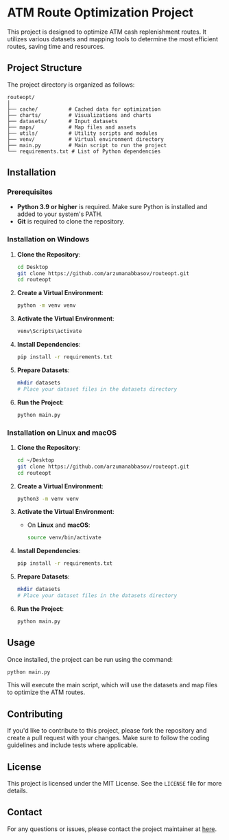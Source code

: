# ATM Route Optimization Project

This project is designed to optimize ATM cash replenishment routes. It utilizes various datasets and mapping tools to determine the most efficient routes, saving time and resources.

## Project Structure

The project directory is organized as follows:

```
routeopt/
│
├── cache/          # Cached data for optimization
├── charts/         # Visualizations and charts
├── datasets/       # Input datasets
├── maps/           # Map files and assets
├── utils/          # Utility scripts and modules
├── venv/           # Virtual environment directory
├── main.py         # Main script to run the project
└── requirements.txt # List of Python dependencies
```

## Installation

### Prerequisites

- **Python 3.9 or higher** is required. Make sure Python is installed and added to your system's PATH.
- **Git** is required to clone the repository.

### Installation on Windows

1. **Clone the Repository**:
    ```sh
    cd Desktop
    git clone https://github.com/arzumanabbasov/routeopt.git
    cd routeopt
    ```

2. **Create a Virtual Environment**:
    ```sh
    python -m venv venv
    ```

3. **Activate the Virtual Environment**:
    ```sh
    venv\Scripts\activate
    ```

4. **Install Dependencies**:
    ```sh
    pip install -r requirements.txt
    ```

5. **Prepare Datasets**:
    ```sh
    mkdir datasets
    # Place your dataset files in the datasets directory
    ```

6. **Run the Project**:
    ```sh
    python main.py
    ```

### Installation on Linux and macOS

1. **Clone the Repository**:
    ```bash
    cd ~/Desktop
    git clone https://github.com/arzumanabbasov/routeopt.git
    cd routeopt
    ```

2. **Create a Virtual Environment**:
    ```bash
    python3 -m venv venv
    ```

3. **Activate the Virtual Environment**:
    - On **Linux** and **macOS**:
        ```bash
        source venv/bin/activate
        ```

4. **Install Dependencies**:
    ```bash
    pip install -r requirements.txt
    ```

5. **Prepare Datasets**:
    ```bash
    mkdir datasets
    # Place your dataset files in the datasets directory
    ```

6. **Run the Project**:
    ```bash
    python main.py
    ```

## Usage

Once installed, the project can be run using the command:

```sh
python main.py
```

This will execute the main script, which will use the datasets and map files to optimize the ATM routes.

## Contributing

If you'd like to contribute to this project, please fork the repository and create a pull request with your changes. Make sure to follow the coding guidelines and include tests where applicable.

## License

This project is licensed under the MIT License. See the `LICENSE` file for more details.

## Contact

For any questions or issues, please contact the project maintainer at [here](a.arzuman313@gmail.com).
